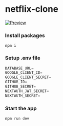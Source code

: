 # netflix-clone
[![Preview](Sample.gif)]([https://github.com/Abdelwahed-Aridj/netflix-clone/resources/Sample.gif](https://github.com/Abdelwahed-Aridj/netflix-clone/blob/473aaaeb9fa4c99201a4929637b928faf9c4ae5b/resources/Sample.gif))
### Install packages

```shell
npm i
```

### Setup .env file


```js
DATABASE_URL=
GOOGLE_CLIENT_ID=
GOOGLE_CLIENT_SECRET=
GITHUB_ID=
GITHUB_SECRET=
NEXTAUTH_JWT_SECRET=
NEXTAUTH_SECRET=
```

### Start the app

```shell
npm run dev
```
